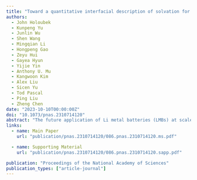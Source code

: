 ```yaml
---
title: "Toward a quantitative interfacial description of solvation for Li metal battery operation under extreme conditions"
authors:
  - John Holoubek
  - Kunpeng Yu
  - Junlin Wu
  - Shen Wang
  - Mingqian Li
  - Hongpeng Gao
  - Zeyu Hui
  - Gayea Hyun
  - Yijie Yin
  - Anthony U. Mu
  - Kangwoon Kim
  - Alex Liu
  - Sicen Yu
  - Tod Pascal
  - Ping Liu
  - Zheng Chen
date: "2023-10-10T00:00:00Z"
doi: "10.1073/pnas.2310714120"
abstract: "The future application of Li metal batteries (LMBs) at scale demands electrolytes that endow improved performance under fast-charging and low-temperature operating conditions. Recent works indicate that desolvation kinetics of Li^+^ plays a crucial role in enabling such behavior. However, the modulation of this process has typically been achieved through inducing qualitative degrees of ion pairing into the system. In this work, we find that a more quantitative control of the ion pairing is crucial to minimizing the desolvation penalty at the electrified interface and thus the reversibility of the Li metal anode under kinetic strain. This effect is demonstrated in localized electrolytes based on strongly and weakly bound ether solvents that allow for the deconvolution of solvation chemistry and structure. Unexpectedly, we find that maximum degrees of ion pairing are suboptimal for ultralow temperature and high-rate operation and that reversibility is substantially improved via slight local dilution away from the saturation point. Further, we find that at the optimum degree of ion pairing for each system, weakly bound solvents still produce superior behavior. The impact of these structure and chemistry effects on charge transfer are then explicitly resolved via experimental and computational analyses. Lastly, we demonstrate that the locally optimized diethyl ether-based localized-high-concentration electrolytes supports kinetic strained operating conditions, including cycling down to −60 °C and 20-min fast charging in LMB full cells. This work demonstrates that explicit, quantitative optimization of the Li^+^ solvation state is necessary for developing LMB electrolytes capable of low-temperature and high-rate operation."
links:
  - name: Main Paper
    url: "publication/pnas.2310714120/086.pnas.2310714120.ms.pdf"

  - name: Supporting Material
    url: "publication/pnas.2310714120/086.pnas.2310714120.sapp.pdf"

publication: "Proceedings of the National Academy of Sciences"
publication_types: ["article-journal"]
---
```

